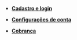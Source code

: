 <!-- docs/_sidebar.md -->

* [**Cadastro e login**](cadastro.md)

* [**Configurações de conta**](configuracoes-conta.md)

* [**Cobrança**](cobranca.md)
